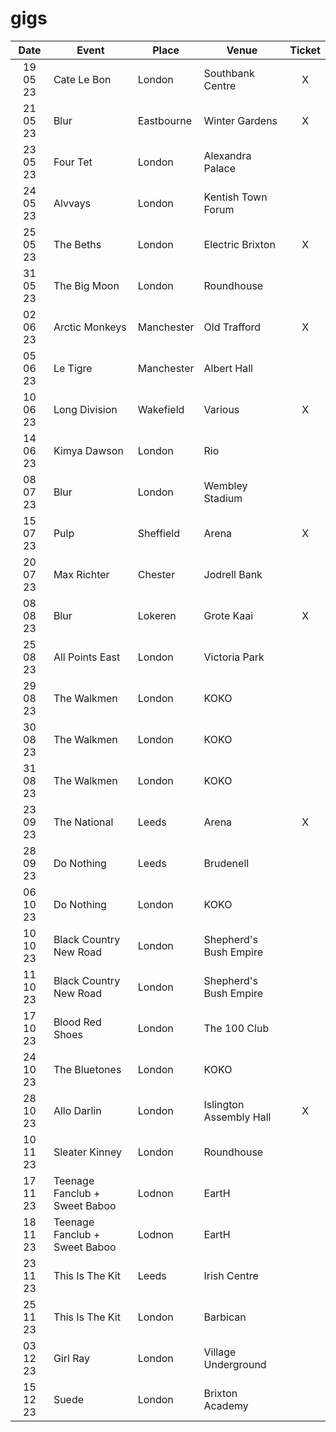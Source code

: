 # gigs
|Date|Event|Place|Venue|Ticket|
|:--:|-----|----|-----|:----:|
|19 05 23|Cate Le Bon|London|Southbank Centre|X|
|21 05 23|Blur|Eastbourne|Winter Gardens|X|
|23 05 23|Four Tet|London|Alexandra Palace||
|24 05 23|Alvvays|London|Kentish Town Forum|
|25 05 23|The Beths|London|Electric Brixton|X|
|31 05 23|The Big Moon|London|Roundhouse|
|02 06 23|Arctic Monkeys|Manchester|Old Trafford|X|
|05 06 23|Le Tigre|Manchester|Albert Hall|
|10 06 23|Long Division|Wakefield|Various|X|
|14 06 23|Kimya Dawson|London|Rio||
|08 07 23|Blur|London|Wembley Stadium|
|15 07 23|Pulp|Sheffield|Arena|X|
|20 07 23|Max Richter|Chester|Jodrell Bank|
|08 08 23|Blur|Lokeren|Grote Kaai|X|
|25 08 23|All Points East|London|Victoria Park|
|29 08 23|The Walkmen|London|KOKO|
|30 08 23|The Walkmen|London|KOKO|
|31 08 23|The Walkmen|London|KOKO|
|23 09 23|The National|Leeds|Arena|X|
|28 09 23|Do Nothing|Leeds|Brudenell|
|06 10 23|Do Nothing|London|KOKO|
|10 10 23|Black Country New Road|London|Shepherd's Bush Empire|
|11 10 23|Black Country New Road|London|Shepherd's Bush Empire|
|17 10 23|Blood Red Shoes|London|The 100 Club|
|24 10 23|The Bluetones|London|KOKO|
|28 10 23|Allo Darlin|London|Islington Assembly Hall|X|
|10 11 23|Sleater Kinney|London|Roundhouse|
|17 11 23|Teenage Fanclub + Sweet Baboo|Lodnon|EartH|
|18 11 23|Teenage Fanclub + Sweet Baboo|Lodnon|EartH|
|23 11 23|This Is The Kit|Leeds|Irish Centre|
|25 11 23|This Is The Kit|London|Barbican|
|03 12 23|Girl Ray|London|Village Underground|
|15 12 23|Suede|London|Brixton Academy|
